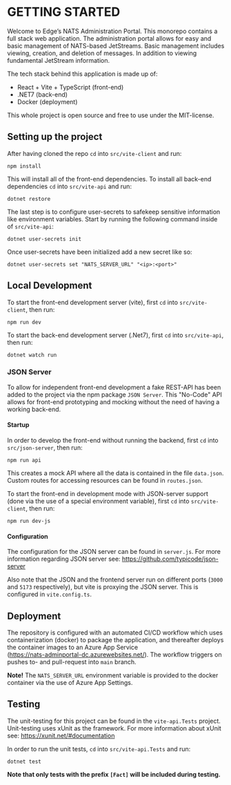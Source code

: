 # GETTING STARTED

Welcome to Edge’s NATS Administration Portal. This monorepo contains a full stack web application. The
administration portal allows for easy and basic management of NATS-based JetStreams. Basic management
includes viewing, creation, and deletion of messages. In addition to viewing fundamental JetStream
information.

The tech stack behind this application is made up of:

- React + Vite + TypeScript (front-end)
- .NET7 (back-end)
- Docker (deployment)

This whole project is open source and free to use under the MIT-license.

## Setting up the project

After having cloned the repo `cd` into `src/vite-client` and run:

```
npm install
```

This will install all of the front-end dependencies. To install all back-end dependencies `cd` into
`src/vite-api` and run:

```
dotnet restore
```

The last step is to configure user-secrets to safekeep sensitive information like environment
variables. Start by running the following command inside of `src/vite-api`:

```
dotnet user-secrets init
```

Once user-secrets have been initialized add a new secret like so:

```
dotnet user-secrets set "NATS_SERVER_URL" "<ip>:<port>"
```

## Local Development

To start the front-end development server (vite), first `cd` into `src/vite-client`, then run:

```
npm run dev
```

To start the back-end development server (.Net7), first `cd` into `src/vite-api`, then run:

```
dotnet watch run
```

### JSON Server

To allow for independent front-end development a fake REST-API has been added to the project via the npm
package `JSON Server`. This "No-Code" API allows for front-end prototyping and mocking without the need
of having a working back-end.

#### Startup

In order to develop the front-end without running the backend, first `cd` into `src/json-server`, then run:

```
npm run api
```

This creates a mock API where all the data is contained in the file `data.json`. Custom routes for accessing
resources can be found in `routes.json`.

To start the front-end in development mode with JSON-server support (done via the use of a special environment variable),
first `cd` into `src/vite-client`, then run:

```
npm run dev-js
```

#### Configuration

The configuration for the JSON server can be found in `server.js`. For more information regarding JSON server
see: https://github.com/typicode/json-server

Also note that the JSON and the frontend server run on different ports (`3000` and `5173` respectively),
but vite is proxying the JSON server. This is configured in `vite.config.ts`.

## Deployment

The repository is configured with an automated CI/CD workflow which uses containerization (docker) to
package the application, and thereafter deploys the container images to an Azure App Service  
(https://nats-adminportal-dc.azurewebsites.net/). The workflow triggers on pushes to- and pull-request
into `main` branch.

**Note!** The `NATS_SERVER_URL` environment variable is provided to the docker container via the use of Azure App Settings.

## Testing

The unit-testing for this project can be found in the `vite-api.Tests` project. Unit-testing uses xUnit as the framework.
For more information about xUnit see: https://xunit.net/#documentation

In order to run the unit tests, `cd` into `src/vite-api.Tests` and run:

```
dotnet test
```

**Note that only tests with the prefix `[Fact]` will be included during testing.**
